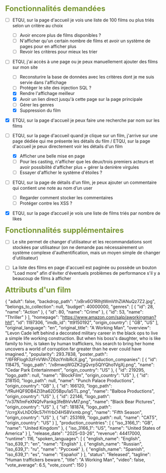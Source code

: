 <span style="color:rgb(120, 150, 50);"><font size="5">**Fonctionnalités demandées**</span></font>

* [ ] ETQU, sur la page d'accueil je vois une liste de 100 films ou plus triés selon un critère au choix
    * [ ] Avoir encore plus de films disponibles ?
    * [ ] N'afficher qu'un certain nombre de films et avoir un système de pages pour en afficher plus
    * [ ] Revoir les critères pour mieux les trier

* [ ] ETQU, j'ai accès à une page ou je peux manuellement ajouter des films sur mon site
    * [ ] Reconsturire la base de données avec les critères dont je me suis servie dans l'affichage
    * [ ] Protéger le site des injection SQL ?
    * [x] Rendre l'affichage meilleur 
    * [x] Avoir un lien direct jusqu'à cette page sur la page principale
    * [ ] Gérer les genres
    * [x] Suppression du film
 
* [x] ETQU, sur la page d'accueil je peux faire une recherche par nom sur les films

* [ ] ETQU, sur la page d'accueil quand je clique sur un film, j'arrive sur une page dédiée qui me présente les détails du film / ETQU, sur la page d'accueil je peux directement voir les détails d'un film
    * [x] Afficher une belle mise en page
    * [ ] Pour les casting, n'afficher que les deux/trois premiers acteurs et avoir possibilité d'afficher plus + gérer la denirère virgules
    * [ ] Essayer d'afficher le système d'étoiles ?

* [ ] ETQU, sur la page de détails d'un film, je peux ajouter un commentaire qui contient une note au nom d’un user 
    * [ ] Regarder comment stocker les commentaires 
    * [ ] Protéger contre les XSS ?

* [x] ETQU, sur la page d’accueil je vois une liste de films triés par nombre de likes

<span style="color:rgb(120, 150, 50);"><font size="5">**Fonctionnalités supplémentaires**</span></font>

* [ ] Le site permet de changer d'utilisateur et les recommandations sont stockées par utilisateur (on ne demande pas nécessairement un système complexe d'authentification, mais un moyen simple de changer d'utilisateur)

* [ ] La liste des films en page d'accueil est paginée ou possède un bouton "Load more" afin d'éviter d'éventuels problèmes de performance s'il y a beaucoup de films à afficher

<span style="color:rgb(120, 150, 50);"><font size="5">**Attributs d'un film**</span></font>

{
  "adult": false,
  "backdrop_path": "/xBrx6O1RIhjtWmVthZIANuQz7Z2.jpg",
  "belongs_to_collection": null,
  "budget": 40000000,
  "genres": [
    {
      "id": 28,
      "name": "Action"
    },
    {
      "id": 80,
      "name": "Crime"
    },
    {
      "id": 53,
      "name": "Thriller"
    }
  ],
  "homepage": "https://www.amazon.com/salp/aworkingman?hhf",
  "id": 1197306,
  "imdb_id": "tt9150192",
  "origin_country": [
    "GB",
    "US"
  ],
  "original_language": "en",
  "original_title": "A Working Man",
  "overview": "Levon Cade left behind a decorated military career in the black ops to live a simple life working construction. But when his boss's daughter, who is like family to him, is taken by human traffickers, his search to bring her home uncovers a world of corruption far greater than he ever could have imagined.",
  "popularity": 293.7838,
  "poster_path": "/6FRFIogh3zFnVWn7Z6zcYnIbRcX.jpg",
  "production_companies": [
    {
      "id": 118475,
      "logo_path": "/x8mwqWGZK2gQvrp5QlYQho1VgXj.png",
      "name": "Cedar Park Entertainment",
      "origin_country": "US"
    },
    {
      "id": 219295,
      "logo_path": null,
      "name": "BlockFilm",
      "origin_country": "US"
    },
    {
      "id": 218150,
      "logo_path": null,
      "name": "Punch Palace Productions",
      "origin_country": "GB"
    },
    {
      "id": 166120,
      "logo_path": "/fRuHQF9DB4Zl3ha62D5Bpu1a5TL.png",
      "name": "Balboa Productions",
      "origin_country": "US"
    },
    {
      "id": 22146,
      "logo_path": "/v37N1mFeXNQfvPankg3feBhVvM7.png",
      "name": "Black Bear Pictures",
      "origin_country": "US"
    },
    {
      "id": 181874,
      "logo_path": "/crrgXvLhDO9c57HYrbO4H58Vxmb.png",
      "name": "Fifth Season",
      "origin_country": "US"
    },
    {
      "id": 253169,
      "logo_path": null,
      "name": "CAT5",
      "origin_country": "US"
    }
  ],
  "production_countries": [
    {
      "iso_3166_1": "GB",
      "name": "United Kingdom"
    },
    {
      "iso_3166_1": "US",
      "name": "United States of America"
    }
  ],
  "release_date": "2025-03-26",
  "revenue": 44417000,
  "runtime": 116,
  "spoken_languages": [
    {
      "english_name": "English",
      "iso_639_1": "en",
      "name": "English"
    },
    {
      "english_name": "Russian",
      "iso_639_1": "ru",
      "name": "Pусский"
    },
    {
      "english_name": "Spanish",
      "iso_639_1": "es",
      "name": "Español"
    }
  ],
  "status": "Released",
  "tagline": "Human traffickers beware.",
  "title": "A Working Man",
  "video": false,
  "vote_average": 6.5,
  "vote_count": 150
}
